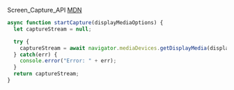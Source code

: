 Screen_Capture_API
[MDN](https://developer.mozilla.org/zh-CN/docs/Web/API/MediaDevices/getDisplayMedia)
```js
async function startCapture(displayMediaOptions) {
  let captureStream = null;

  try {
    captureStream = await navigator.mediaDevices.getDisplayMedia(displayMediaOptions);
  } catch(err) {
    console.error("Error: " + err);
  }
  return captureStream;
}
```